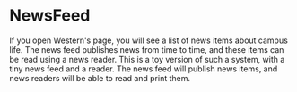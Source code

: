 NewsFeed
========

If you open Western's page, you will see a list of news items about campus life. The news feed publishes news from time to time, and these items can be read using a news reader. This is a toy version of such a system, with a tiny news feed and a reader. The news feed will publish news items, and news readers will be able to read and print them.
